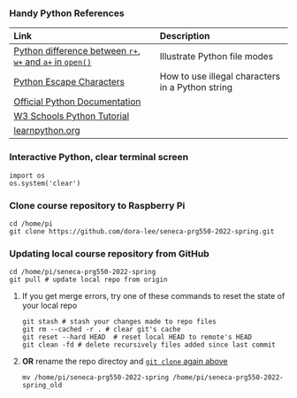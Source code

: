 
### Handy Python References
| Link          | Description            |
|:---------------|:-----------------------|
|[Python difference between `r+`, `w+` and `a+` in `open()`](https://mkyong.com/python/python-difference-between-r-w-and-a-in-open) | Illustrate Python file modes |
|[Python Escape Characters](https://www.w3schools.com/python/gloss_python_escape_characters.asp) | How to use illegal characters in a Python string |
|[Official Python Documentation](https://docs.python.org/3/) | |
|[W3 Schools Python Tutorial](https://www.w3schools.com/python/default.asp) ||
|[learnpython.org](https://www.learnpython.org/)| |

### Interactive Python, clear terminal screen
```
import os
os.system('clear')
```


### Clone course repository to Raspberry Pi
```
cd /home/pi
git clone https://github.com/dora-lee/seneca-prg550-2022-spring.git
```

### Updating local course repository from GitHub

```
cd /home/pi/seneca-prg550-2022-spring
git pull # update local repo from origin
```

1. If you get merge errors, try one of these commands to reset the state of your local repo
    ```
    git stash # stash your changes made to repo files
    git rm --cached -r . # clear git's cache
    git reset --hard HEAD  # reset local HEAD to remote's HEAD
    git clean -fd # delete recursively files added since last commit
    ```
2. **OR** rename the repo directoy and [`git clone` again above](#clone-course-repository-to-raspberry-pi)
    ```
    mv /home/pi/seneca-prg550-2022-spring /home/pi/seneca-prg550-2022-spring_old
    ```
